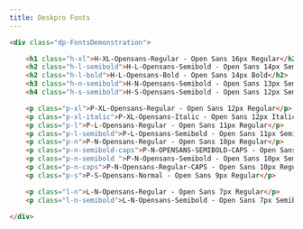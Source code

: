 ```yaml
---
title: Deskpro Fonts
---
```


<!-- ```html @preview
<div class="dp-FontsDemonstration">

    <h1 class="dp-Title-XL">H-XL-Opensans-Regular - Open Sans 16px Regular</h2>
    <h2 class="dp-Title-L is-semibold">H-L-Opensans-Semibold - Open Sans 14px Semibold</h2>
    <h2 class="dp-Title-L is-bold">H-L-Opensans-Bold - Open Sans 14px Bold</h2>
    <h3 class="dp-Title-N is-semibold">H-N-Opensans-Semibold - Open Sans 13px Semibold</h2>
    <h4 class="dp-Title-S is-semibold">H-S-Opensans-Semibold - Open Sans 12px Semibold</h2>

    <p class="dp-Text-XL">P-XL-Opensans-Regular - Open Sans 12px Regular</p>
    <p class="dp-Text-XL is-italic">P-XL-Opensans-Italic - Open Sans 12px Italic</p>
    <p class="dp-Text-L">P-L-Opensans-Regular - Open Sans 11px Regular</p>
    <p class="dp-Text-L is-semibold">P-L-Opensans-Semibold - Open Sans 11px Semibold</p>
    <p class="dp-Text-N">P-N-Opensans-Regular - Open Sans 10px Regular</p>
    <p class="dp-Text-N is-semibold is-uppercase">P-N-OPENSANS-SEMIBOLD-CAPS - Open Sans 10px Semibold</p>
    <p class="dp-Text-N is-semibold">P-N-Opensans-Semibold - Open Sans 10px Semibold</p>
    <p class="dp-Text-N is-uppercase">P-N-Opensans-Regular-CAPS - Open Sans 10px Regular</p>
    <p class="dp-Text-S">P-S-Opensans-Normal - Open Sans 9px Regular</p>

    <p class="dp-Text-XS">L-N-Opensans-Regular - Open Sans 7px Regular</p>
    <p class="dp-Text-XS is-semibold">L-N-Opensans-Semibold - Open Sans 7px Semibold</li>

</div>
``` -->


```html @preview
<div class="dp-FontsDemonstration">

    <h1 class="h-xl">H-XL-Opensans-Regular - Open Sans 16px Regular</h2>
    <h2 class="h-l-semibold">H-L-Opensans-Semibold - Open Sans 14px Semibold</h2>
    <h2 class="h-l-bold">H-L-Opensans-Bold - Open Sans 14px Bold</h2>
    <h3 class="h-n-semibold">H-N-Opensans-Semibold - Open Sans 13px Semibold</h2>
    <h4 class="h-s-semibold">H-S-Opensans-Semibold - Open Sans 12px Semibold</h2>

    <p class="p-xl">P-XL-Opensans-Regular - Open Sans 12px Regular</p>
    <p class="p-xl-italic">P-XL-Opensans-Italic - Open Sans 12px Italic</p>
    <p class="p-l">P-L-Opensans-Regular - Open Sans 11px Regular</p>
    <p class="p-l-semibold">P-L-Opensans-Semibold - Open Sans 11px Semibold</p>
    <p class="p-n">P-N-Opensans-Regular - Open Sans 10px Regular</p>
    <p class="p-n-semibold-caps">P-N-OPENSANS-SEMIBOLD-CAPS - Open Sans 10px Semibold</p>
    <p class="p-n-semibold ">P-N-Opensans-Semibold - Open Sans 10px Semibold</p>
    <p class="p-n-caps">P-N-Opensans-Regular-CAPS - Open Sans 10px Regular</p>
    <p class="p-s">P-S-Opensans-Normal - Open Sans 9px Regular</p>

    <p class="l-n">L-N-Opensans-Regular - Open Sans 7px Regular</p>
    <p class="l-n-semibold">L-N-Opensans-Semibold - Open Sans 7px Semibold</li>

</div>
```